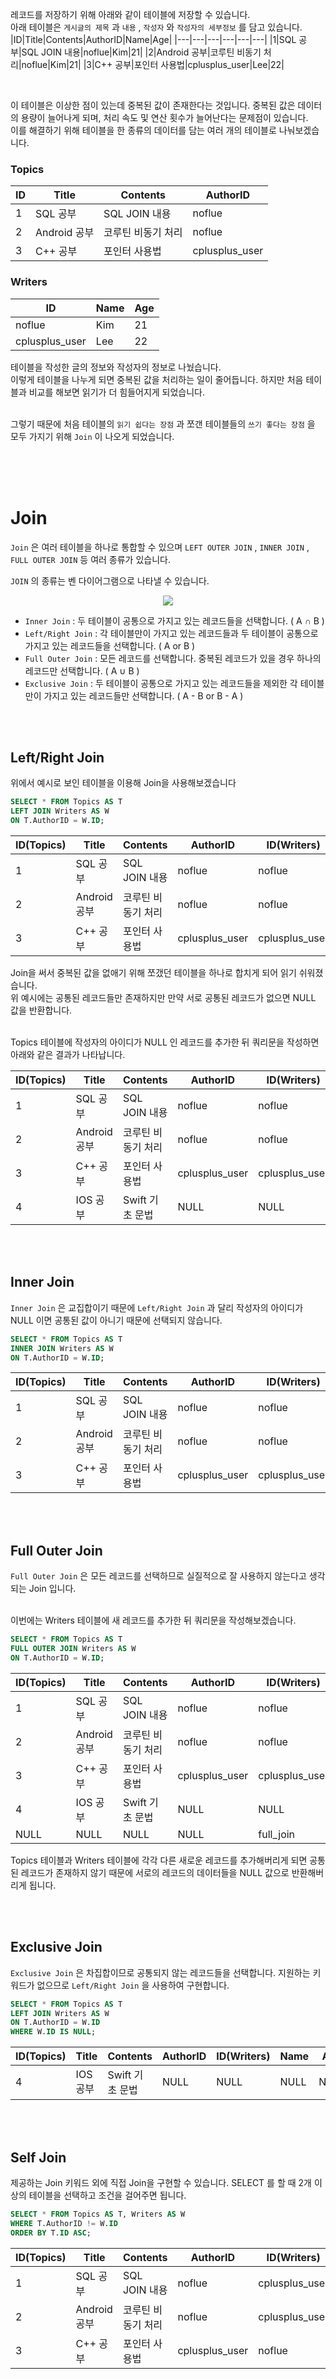 레코드를 저장하기 위해 아래와 같이 테이블에 저장할 수 있습니다.  
아래 테이블은 `게시글의 제목` 과 `내용` , `작성자` 와 `작성자의 세부정보` 를 담고 있습니다.
|ID|Title|Contents|AuthorID|Name|Age|
|---|---|---|---|---|---|
|1|SQL 공부|SQL JOIN 내용|noflue|Kim|21|
|2|Android 공부|코루틴 비동기 처리|noflue|Kim|21|
|3|C++ 공부|포인터 사용법|cplusplus_user|Lee|22|

<br>

이 테이블은 이상한 점이 있는데 중복된 값이 존재한다는 것입니다. 중복된 값은 데이터의 용량이 늘어나게 되며, 처리 속도 및 연산 횟수가 늘어난다는 문제점이 있습니다.  
이를 해결하기 위해 테이블을 한 종류의 데이터를 담는 여러 개의 테이블로 나눠보겠습니다.
<br>

### Topics
|ID|Title|Contents|AuthorID|
|---|---|---|---|
|1|SQL 공부|SQL JOIN 내용|noflue|
|2|Android 공부|코루틴 비동기 처리|noflue|
|3|C++ 공부|포인터 사용법|cplusplus_user|

### Writers
|ID|Name|Age|
|---|---|---|
|noflue|Kim|21|
|cplusplus_user|Lee|22|

테이블을 작성한 글의 정보와 작성자의 정보로 나눴습니다.  
이렇게 테이블을 나누게 되면 중복된 값을 처리하는 일이 줄어듭니다. 하지만 처음 테이블과 비교를 해보면 읽기가 더 힘들어지게 되었습니다.  
<br>

그렇기 때문에 처음 테이블의 `읽기 쉽다는 장점` 과 쪼갠 테이블들의 `쓰기 좋다는 장점` 을 모두 가지기 위해 `Join` 이 나오게 되었습니다.

<br>
<br>
<br>

# Join
`Join` 은 여러 테이블을 하나로 통합할 수 있으며 `LEFT OUTER JOIN` , `INNER JOIN` , `FULL OUTER JOIN` 등 여러 종류가 있습니다.
<br>

`JOIN` 의 종류는 벤 다이어그램으로 나타낼 수 있습니다.  
<p align="center">
	<img src="https://dq-blog-files.s3.amazonaws.com/joins-tutorial/join_venn_diagram.svg">
</p>

- `Inner Join` : 두 테이블이 공통으로 가지고 있는 레코드들을 선택합니다. ( A ∩ B )
- `Left/Right Join` : 각 테이블만이 가지고 있는 레코드들과 두 테이블이 공통으로 가지고 있는 레코드들을 선택합니다. ( A or B )
- `Full Outer Join` : 모든 레코드를 선택합니다. 중복된 레코드가 있을 경우 하나의 레코드만 선택합니다. ( A ∪ B )
- `Exclusive Join` : 두 테이블이 공통으로 가지고 있는 레코드들을 제외한 각 테이블만이 가지고 있는 레코드들만 선택합니다. ( A - B or B - A )

<br>
<br>

## Left/Right Join
위에서 예시로 보인 테이블을 이용해 Join을 사용해보겠습니다
```sql
SELECT * FROM Topics AS T
LEFT JOIN Writers AS W
ON T.AuthorID = W.ID;
```

|ID(Topics)|Title|Contents|AuthorID|ID(Writers)|Name|Age|
|---|---|---|---|---|---|---|
|1|SQL 공부|SQL JOIN 내용|noflue|noflue|Kim|21|
|2|Android 공부|코루틴 비동기 처리|noflue|noflue|Kim|21|
|3|C++ 공부|포인터 사용법|cplusplus_user|cplusplus_user|Lee|22|

Join을 써서 중복된 값을 없애기 위해 쪼갰던 테이블을 하나로 합치게 되어 읽기 쉬워졌습니다.  
위 예시에는 공통된 레코드들만 존재하지만 만약 서로 공통된 레코드가 없으면 NULL 값을 반환합니다.  
<br>

Topics 테이블에 작성자의 아이디가 NULL 인 레코드를 추가한 뒤 쿼리문을 작성하면 아래와 같은 결과가 나타납니다.

|ID(Topics)|Title|Contents|AuthorID|ID(Writers)|Name|Age|
|---|---|---|---|---|---|---|
|1|SQL 공부|SQL JOIN 내용|noflue|noflue|Kim|21|
|2|Android 공부|코루틴 비동기 처리|noflue|noflue|Kim|21|
|3|C++ 공부|포인터 사용법|cplusplus_user|cplusplus_user|Lee|22|
|4|IOS 공부|Swift 기초 문법|NULL|NULL|NULL|NULL|

<br>
<br>

## Inner Join
`Inner Join` 은 교집합이기 때문에 `Left/Right Join` 과 달리 작성자의 아이디가 NULL 이면 공통된 값이 아니기 때문에 선택되지 않습니다.
```sql
SELECT * FROM Topics AS T
INNER JOIN Writers AS W
ON T.AuthorID = W.ID;
```

|ID(Topics)|Title|Contents|AuthorID|ID(Writers)|Name|Age|
|---|---|---|---|---|---|---|
|1|SQL 공부|SQL JOIN 내용|noflue|noflue|Kim|21|
|2|Android 공부|코루틴 비동기 처리|noflue|noflue|Kim|21|
|3|C++ 공부|포인터 사용법|cplusplus_user|cplusplus_user|Lee|22|

<br>
<br>

## Full Outer Join
`Full Outer Join` 은 모든 레코드를 선택하므로 실질적으로 잘 사용하지 않는다고 생각되는 Join 입니다.  
<br>

이번에는 Writers 테이블에 새 레코드를 추가한 뒤 쿼리문을 작성해보겠습니다.

```sql
SELECT * FROM Topics AS T
FULL OUTER JOIN Writers AS W
ON T.AuthorID = W.ID;
```

|ID(Topics)|Title|Contents|AuthorID|ID(Writers)|Name|Age|
|---|---|---|---|---|---|---|
|1|SQL 공부|SQL JOIN 내용|noflue|noflue|Kim|21|
|2|Android 공부|코루틴 비동기 처리|noflue|noflue|Kim|21|
|3|C++ 공부|포인터 사용법|cplusplus_user|cplusplus_user|Lee|22|
|4|IOS 공부|Swift 기초 문법|NULL|NULL|NULL|NULL|
|NULL|NULL|NULL|NULL|full_join|Lim|23|

Topics 테이블과 Writers 테이블에 각각 다른 새로운 레코드를 추가해버리게 되면 공통된 레코드가 존재하지 않기 때문에 서로의 레코드의 데이터들을 NULL 값으로 반환해버리게 됩니다.

<br>
<br>

## Exclusive Join
`Exclusive Join` 은 차집합이므로 공통되지 않는 레코드들을 선택합니다. 지원하는 키워드가 없으므로 `Left/Right Join` 을 사용하여 구현합니다.

```sql
SELECT * FROM Topics AS T
LEFT JOIN Writers AS W
ON T.AuthorID = W.ID
WHERE W.ID IS NULL;
```

|ID(Topics)|Title|Contents|AuthorID|ID(Writers)|Name|Age|
|---|---|---|---|---|---|---|
|4|IOS 공부|Swift 기초 문법|NULL|NULL|NULL|NULL|

<br>
<br>

## Self Join
제공하는 Join 키워드 외에 직접 Join을 구현할 수 있습니다. SELECT 를 할 때 2개 이상의 테이블을 선택하고 조건을 걸어주면 됩니다.
```sql
SELECT * FROM Topics AS T, Writers AS W
WHERE T.AuthorID != W.ID
ORDER BY T.ID ASC;
```

|ID(Topics)|Title|Contents|AuthorID|ID(Writers)|Name|Age|
|---|---|---|---|---|---|---|
|1|SQL 공부|SQL JOIN 내용|noflue|cplusplus_user|Lee|22|
|2|Android 공부|코루틴 비동기 처리|noflue|cplusplus_user|Lee|22|
|3|C++ 공부|포인터 사용법|cplusplus_user|noflue|Kim|21|